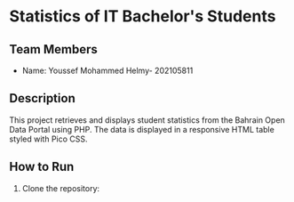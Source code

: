 # Statistics of IT Bachelor's Students

## Team Members
- Name: Youssef Mohammed Helmy- 202105811

## Description
This project retrieves and displays student statistics from the Bahrain Open Data Portal using PHP. The data is displayed in a responsive HTML table styled with Pico CSS.

## How to Run
1. Clone the repository:
